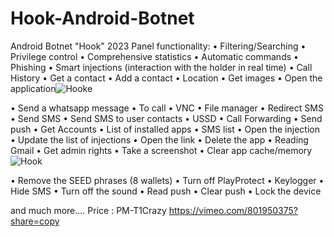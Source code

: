 # Hook-Android-Botnet
Android Botnet "Hook" 2023 Panel functionality:
• Filtering/Searching
• Privilege control
• Comprehensive statistics
• Automatic commands
• Phishing
• Smart injections (interaction with the holder in real time)
• Call History
• Get a contact
• Add a contact
• Location
• Get images
• Open the application![Hooke](https://user-images.githubusercontent.com/85311985/236163891-efb0cf31-9c60-4dd9-bc52-7164a481f5ec.png)

• Send a whatsapp message
• To call
• VNC
• File manager
• Redirect SMS
• Send SMS
• Send SMS to user contacts
• USSD
• Call Forwarding
• Send push
• Get Accounts
• List of installed apps 
• SMS list
• Open the injection
• Update the list of injections
• Open the link
• Delete the app
• Reading Gmail
• Get admin rights
• Take a screenshot
• Clear app cache/memory![Hook](https://user-images.githubusercontent.com/85311985/236163500-8f706b33-370a-4ba8-8039-4c3cefc3e3ee.png)

• Remove the SEED phrases (8 wallets)
• Turn off PlayProtect
• Keylogger
• Hide SMS
• Turn off the sound
• Read push
• Clear push
• Lock the device 

and much more....
Price : PM-T1Crazy
https://vimeo.com/801950375?share=copy
